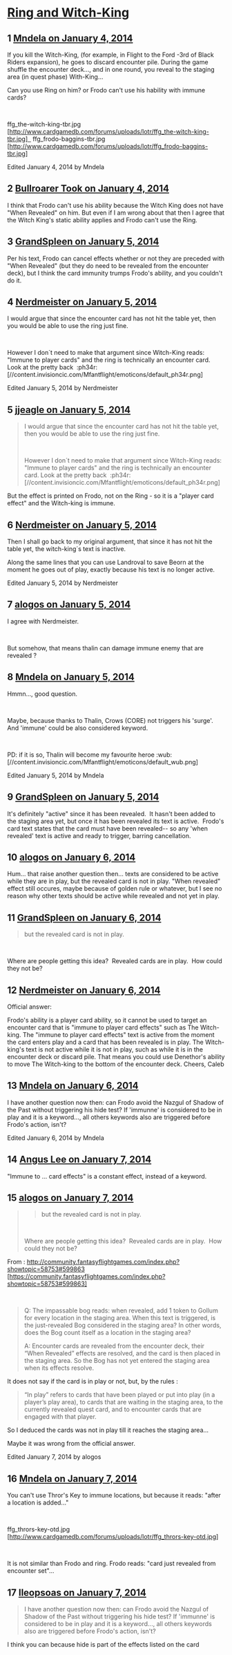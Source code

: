 # [Ring and Witch-King](https://community.fantasyflightgames.com/topic/96276-ring-and-witch-king/)

## 1 [Mndela on January 4, 2014](https://community.fantasyflightgames.com/topic/96276-ring-and-witch-king/?do=findComment&comment=945049)

If you kill the Witch-King, (for example, in Flight to the Ford -3rd of Black Riders expansion), he goes to discard encounter pile. During the game shuffle the encounter deck..., and in one round, you reveal to the staging area (in quest phase) With-King...

Can you use Ring on him? or Frodo can't use his hability with immune cards?

 

ffg_the-witch-king-tbr.jpg [http://www.cardgamedb.com/forums/uploads/lotr/ffg_the-witch-king-tbr.jpg]   ffg_frodo-baggins-tbr.jpg [http://www.cardgamedb.com/forums/uploads/lotr/ffg_frodo-baggins-tbr.jpg]

Edited January 4, 2014 by Mndela

## 2 [Bullroarer Took on January 4, 2014](https://community.fantasyflightgames.com/topic/96276-ring-and-witch-king/?do=findComment&comment=945364)

I think that Frodo can't use his ability because the Witch King does not have "When Revealed" on him. But even if I am wrong about that then I agree that the Witch King's static ability applies and Frodo can't use the Ring.

## 3 [GrandSpleen on January 5, 2014](https://community.fantasyflightgames.com/topic/96276-ring-and-witch-king/?do=findComment&comment=945609)

Per his text, Frodo can cancel effects whether or not they are preceded with "When Revealed" (but they do need to be revealed from the encounter deck), but I think the card immunity trumps Frodo's ability, and you couldn't do it.

## 4 [Nerdmeister on January 5, 2014](https://community.fantasyflightgames.com/topic/96276-ring-and-witch-king/?do=findComment&comment=945839)

I would argue that since the encounter card has not hit the table yet, then you would be able to use the ring just fine.

 

However I don´t need to make that argument since Witch-King reads: "Immune to player cards" and the ring is technically an encounter card. Look at the pretty back  :ph34r: [//content.invisioncic.com/Mfantflight/emoticons/default_ph34r.png]

Edited January 5, 2014 by Nerdmeister

## 5 [jjeagle on January 5, 2014](https://community.fantasyflightgames.com/topic/96276-ring-and-witch-king/?do=findComment&comment=945840)

> I would argue that since the encounter card has not hit the table yet, then you would be able to use the ring just fine.
> 
>  
> 
> However I don´t need to make that argument since Witch-King reads: "Immune to player cards" and the ring is technically an encounter card. Look at the pretty back  :ph34r: [//content.invisioncic.com/Mfantflight/emoticons/default_ph34r.png]

But the effect is printed on Frodo, not on the Ring - so it is a "player card effect" and the Witch-king is immune.

## 6 [Nerdmeister on January 5, 2014](https://community.fantasyflightgames.com/topic/96276-ring-and-witch-king/?do=findComment&comment=945845)

Then I shall go back to my original argument, that since it has not hit the table yet, the witch-king´s text is inactive.

Along the same lines that you can use Landroval to save Beorn at the moment he goes out of play, exactly because his text is no longer active.

Edited January 5, 2014 by Nerdmeister

## 7 [alogos on January 5, 2014](https://community.fantasyflightgames.com/topic/96276-ring-and-witch-king/?do=findComment&comment=945890)

I agree with Nerdmeister.

 

But somehow, that means thalin can damage immune enemy that are revealed ?

## 8 [Mndela on January 5, 2014](https://community.fantasyflightgames.com/topic/96276-ring-and-witch-king/?do=findComment&comment=945988)

Hmmn..., good question.

 

Maybe, because thanks to Thalin, Crows (CORE) not triggers his 'surge'. And 'immune' could be also considered keyword.

 

PD: if it is so, Thalin will become my favourite heroe :wub: [//content.invisioncic.com/Mfantflight/emoticons/default_wub.png]

Edited January 5, 2014 by Mndela

## 9 [GrandSpleen on January 5, 2014](https://community.fantasyflightgames.com/topic/96276-ring-and-witch-king/?do=findComment&comment=946441)

It's definitely "active" since it has been revealed.  It hasn't been added to the staging area yet, but once it has been revealed its text is active.  Frodo's card text states that the card must have been revealed-- so any 'when revealed' text is active and ready to trigger, barring cancellation.

## 10 [alogos on January 6, 2014](https://community.fantasyflightgames.com/topic/96276-ring-and-witch-king/?do=findComment&comment=946963)

Hum... that raise another question then... texts are considered to be active while they are in play, but the revealed card is not in play. "When revealed" effect still occures, maybe because of golden rule or whatever, but I see no reason why other texts should be active while revealed and not yet in play.

## 11 [GrandSpleen on January 6, 2014](https://community.fantasyflightgames.com/topic/96276-ring-and-witch-king/?do=findComment&comment=946971)

> but the revealed card is not in play.

 

Where are people getting this idea?  Revealed cards are in play.  How could they not be?

## 12 [Nerdmeister on January 6, 2014](https://community.fantasyflightgames.com/topic/96276-ring-and-witch-king/?do=findComment&comment=947016)

Official answer:

Frodo's ability is a player card ability, so it cannot be used to target an encounter card that is "immune to player card effects" such as The Witch-king.
The "immune to player card effects" text is active from the moment the card enters play and a card that has been revealed is in play. The Witch-king's text is not active while it is not in play, such as while it is in the encounter deck or discard pile. That means you could use Denethor's ability to move The Witch-king to the bottom of the encounter deck.
Cheers,
Caleb

## 13 [Mndela on January 6, 2014](https://community.fantasyflightgames.com/topic/96276-ring-and-witch-king/?do=findComment&comment=947177)

I have another question now then: can Frodo avoid the Nazgul of Shadow of the Past without triggering his hide test? If 'immunne' is considered to be in play and it is a keyword..., all others keywords also are triggered before Frodo's action, isn't?

Edited January 6, 2014 by Mndela

## 14 [Angus Lee on January 7, 2014](https://community.fantasyflightgames.com/topic/96276-ring-and-witch-king/?do=findComment&comment=947605)

"Immune to ... card effects" is a constant effect, instead of a keyword.

## 15 [alogos on January 7, 2014](https://community.fantasyflightgames.com/topic/96276-ring-and-witch-king/?do=findComment&comment=947821)

> > but the revealed card is not in play.
> 
>  
> 
> Where are people getting this idea?  Revealed cards are in play.  How could they not be?

From : http://community.fantasyflightgames.com/index.php?showtopic=58753#599863 [https://community.fantasyflightgames.com/index.php?showtopic=58753#599863]

 



> Q: The impassable bog reads: when revealed, add 1 token to Gollum for every location in the staging area. When this text is triggered, is the just-revealed Bog considered in the staging area? In other words, does the Bog count itself as a location in the staging area?
> 
> A: Encounter cards are revealed from the encounter deck, their “When Revealed” effects are resolved, and the card is then placed in the staging area. So the Bog has not yet entered the staging area when its effects resolve.

It does not say if the card is in play or not, but, by the rules : 



> “In play” refers to cards that have been played or put into play (in a player’s play area), to cards that are waiting in the staging area, to the currently revealed quest card, and to encounter cards that are engaged with that player.

So I deduced the cards was not in play till it reaches the staging area...

Maybe it was wrong from the official answer.

Edited January 7, 2014 by alogos

## 16 [Mndela on January 7, 2014](https://community.fantasyflightgames.com/topic/96276-ring-and-witch-king/?do=findComment&comment=947969)

You can't use Thror's Key to immune locations, but because it reads: "after a location is added..."

 

ffg_thrors-key-otd.jpg [http://www.cardgamedb.com/forums/uploads/lotr/ffg_thrors-key-otd.jpg]

 

It is not similar than Frodo and ring. Frodo reads: "card just revealed from encounter set"...

## 17 [Ileopsoas on January 7, 2014](https://community.fantasyflightgames.com/topic/96276-ring-and-witch-king/?do=findComment&comment=948065)

> I have another question now then: can Frodo avoid the Nazgul of Shadow of the Past without triggering his hide test? If 'immunne' is considered to be in play and it is a keyword..., all others keywords also are triggered before Frodo's action, isn't?

I think you can because hide is part of the effects listed on the card

